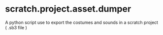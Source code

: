 # scratch.project.asset.dumper
A python script use to export the costumes and sounds in  a scratch project ( .sb3 file )
